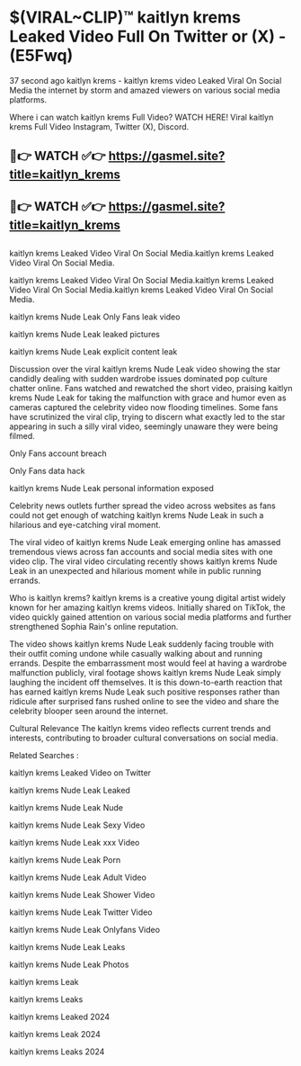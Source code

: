 # $(VIRAL~CLIP)™ kaitlyn krems Leaked Video Full On Twitter or (X) -(E5Fwq)
37 second ago kaitlyn krems - kaitlyn krems video Leaked Viral On Social Media the internet by storm and amazed viewers on various social media platforms.

Where i can watch kaitlyn krems Full Video? WATCH HERE! Viral kaitlyn krems Full Video Instagram, Twitter (X), Discord.

## 🔴👉 WATCH ✅👉 https://gasmel.site?title=kaitlyn_krems
## 🔴👉 WATCH ✅👉 https://gasmel.site?title=kaitlyn_krems
##
kaitlyn krems Leaked Video Viral On Social Media.kaitlyn krems Leaked Video Viral On Social Media.

kaitlyn krems Leaked Video Viral On Social Media.kaitlyn krems Leaked Video Viral On Social Media.kaitlyn krems Leaked Video Viral On Social Media.

kaitlyn krems Nude Leak Only Fans leak video

kaitlyn krems Nude Leak leaked pictures

kaitlyn krems Nude Leak explicit content leak

Discussion over the viral kaitlyn krems Nude Leak video showing the star candidly dealing with sudden wardrobe issues dominated pop culture chatter online. Fans watched and rewatched the short video, praising kaitlyn krems Nude Leak for taking the malfunction with grace and humor even as cameras captured the celebrity video now flooding timelines. Some fans have scrutinized the viral clip, trying to discern what exactly led to the star appearing in such a silly viral video, seemingly unaware they were being filmed.


Only Fans account breach

Only Fans data hack

kaitlyn krems Nude Leak personal information exposed

Celebrity news outlets further spread the video across websites as fans could not get enough of watching kaitlyn krems Nude Leak in such a hilarious and eye-catching viral moment.


The viral video of kaitlyn krems Nude Leak emerging online has amassed tremendous views across fan accounts and social media sites with one video clip. The viral video circulating recently shows kaitlyn krems Nude Leak in an unexpected and hilarious moment while in public running errands.


Who is kaitlyn krems? kaitlyn krems is a creative young digital artist widely known for her amazing kaitlyn krems videos. Initially shared on TikTok, the video quickly gained attention on various social media platforms and further strengthened Sophia Rain's online reputation.

The video shows kaitlyn krems Nude Leak suddenly facing trouble with their outfit coming undone while casually walking about and running errands. Despite the embarrassment most would feel at having a wardrobe malfunction publicly, viral footage shows kaitlyn krems Nude Leak simply laughing the incident off themselves. It is this down-to-earth reaction that has earned kaitlyn krems Nude Leak such positive responses rather than ridicule after surprised fans rushed online to see the video and share the celebrity blooper seen around the internet.

Cultural Relevance The kaitlyn krems video reflects current trends and interests, contributing to broader cultural conversations on social media.

Related Searches :

kaitlyn krems Leaked Video on Twitter

kaitlyn krems Nude Leak Leaked

kaitlyn krems Nude Leak Nude

kaitlyn krems Nude Leak Sexy Video

kaitlyn krems Nude Leak xxx Video

kaitlyn krems Nude Leak Porn

kaitlyn krems Nude Leak Adult Video

kaitlyn krems Nude Leak Shower Video

kaitlyn krems Nude Leak Twitter Video

kaitlyn krems Nude Leak Onlyfans Video

kaitlyn krems Nude Leak Leaks

kaitlyn krems Nude Leak Photos

kaitlyn krems Leak

kaitlyn krems Leaks

kaitlyn krems Leaked 2024

kaitlyn krems Leak 2024

kaitlyn krems Leaks 2024

